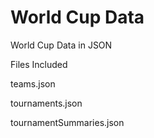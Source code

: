 World Cup Data
============

World Cup Data in JSON

Files Included

teams.json

tournaments.json

tournamentSummaries.json
